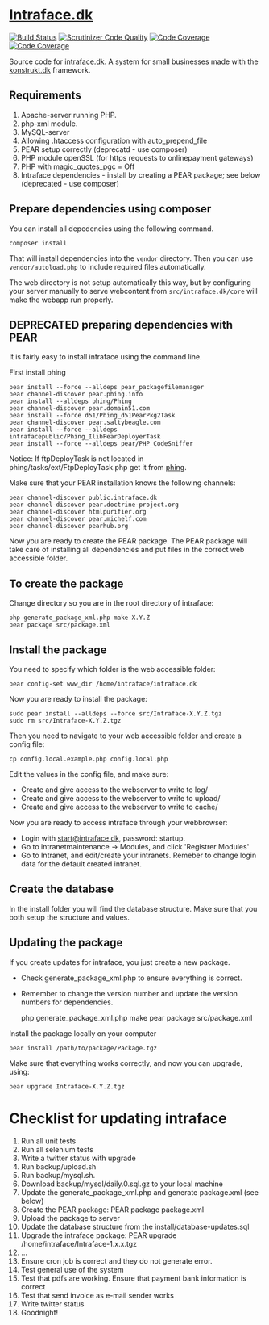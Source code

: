 [Intraface.dk](http://intraface.dk)
============

[![Build Status](https://secure.travis-ci.org/intraface/intraface.dk.png?branch=master)](http://travis-ci.org/intraface/intraface.dk) [![Scrutinizer Code Quality](https://scrutinizer-ci.com/g/intraface/intraface.dk/badges/quality-score.png?b=master)](https://scrutinizer-ci.com/g/intraface/intraface.dk/?branch=master) [![Code Coverage](https://scrutinizer-ci.com/g/intraface/intraface.dk/badges/coverage.png?b=master)](https://scrutinizer-ci.com/g/intraface/intraface.dk/?branch=master) [![Code Coverage](https://scrutinizer-ci.com/g/intraface/intraface.dk/badges/coverage.png?b=master)](https://scrutinizer-ci.com/g/intraface/intraface.dk/?branch=master)

Source code for [intraface.dk](http://intraface.dk). A system for small businesses made with the [konstrukt.dk](http://konstrukt) framework.

Requirements
------------

1. Apache-server running PHP.
2. php-xml module.
3. MySQL-server
4. Allowing .htaccess configuration with auto_prepend_file
5. PEAR setup correctly (deprecatd - use composer)
6. PHP module openSSL (for https requests to onlinepayment gateways)
7. PHP with magic_quotes_pgc = Off
8. Intraface dependencies - install by creating a PEAR package; see below (deprecated - use composer)

Prepare dependencies using composer
-----------------------------------

You can install all depedencies using the following command.

```
composer install
```

That will install dependencies into the `vendor` directory. Then you can use `vendor/autoload.php` to include required files automatically.

The web directory is not setup automatically this way, but by configuring your server manually to serve webcontent from `src/intraface.dk/core` will make the webapp run properly.

DEPRECATED preparing dependencies with PEAR
-------------------------------------------

It is fairly easy to install intraface using the command line.

First install phing

    pear install --force --alldeps pear_packagefilemanager
    pear channel-discover pear.phing.info
    pear install --alldeps phing/Phing
    pear channel-discover pear.domain51.com
    pear install --force d51/Phing_d51PearPkg2Task
    pear channel-discover pear.saltybeagle.com
    pear install --force --alldeps intrafacepublic/Phing_IlibPearDeployerTask
    pear install --force --alldeps pear/PHP_CodeSniffer

Notice: If ftpDeployTask is not located in phing/tasks/ext/FtpDeployTask.php get it from [phing](http://phing.info/trac/browser/branches/2.3/classes/phing/tasks/ext/FtpDeployTask.php).

Make sure that your PEAR installation knows the following channels:

    pear channel-discover public.intraface.dk
    pear channel-discover pear.doctrine-project.org
    pear channel-discover htmlpurifier.org
    pear channel-discover pear.michelf.com
    pear channel-discover pearhub.org

Now you are ready to create the PEAR package. The PEAR package will take care of installing all dependencies and put files in the correct web accessible folder.

To create the package
---------------------

Change directory so you are in the root directory of intraface:

    php generate_package_xml.php make X.Y.Z
    pear package src/package.xml

Install the package
-------------------

You need to specify which folder is the web accessible folder:

    pear config-set www_dir /home/intraface/intraface.dk

Now you are ready to install the package:

    sudo pear install --alldeps --force src/Intraface-X.Y.Z.tgz
    sudo rm src/Intraface-X.Y.Z.tgz

Then you need to navigate to your web accessible folder and create a config file:

    cp config.local.example.php config.local.php

Edit the values in the config file, and make sure:

- Create and give access to the webserver to write to log/
- Create and give access to the webserver to write to upload/
- Create and give access to the webserver to write to cache/

Now you are ready to access intraface through your webbrowser:

- Login with start@intraface.dk, password: startup.
- Go to intranetmaintenance -> Modules, and click 'Registrer Modules'
- Go to Intranet, and edit/create your intranets. Remeber to change login data for the default created intranet.

Create the database
-------------------

In the install folder you will find the database structure. Make sure that you both setup the structure and values.

Updating the package
--------------------

If you create updates for intraface, you just create a new package.

- Check generate_package_xml.php to ensure everything is correct.
- Remember to change the version number and update the version numbers for dependencies.

    php generate_package_xml.php make
    pear package src/package.xml

Install the package locally on your computer

    pear install /path/to/package/Package.tgz

Make sure that everything works correctly, and now you can upgrade, using:

    pear upgrade Intraface-X.Y.Z.tgz

Checklist for updating intraface
================================

1. Run all unit tests
2. Run all selenium tests
3. Write a twitter status with upgrade
4. Run backup/upload.sh
5. Run backup/mysql.sh.
6. Download backup/mysql/daily.0.sql.gz to your local machine
7. Update the generate_package_xml.php and generate package.xml (see below)
8. Create the PEAR package: PEAR package package.xml
9. Upload the package to server
10. Update the database structure from the install/database-updates.sql
11. Upgrade the intraface package: PEAR upgrade /home/intraface/Intraface-1.x.x.tgz
12. ...
13. Ensure cron job is correct and they do not generate error.
14. Test general use of the system
15. Test that pdfs are working. Ensure that payment bank information is correct
16. Test that send invoice as e-mail sender works
17. Write twitter status
18. Goodnight!
